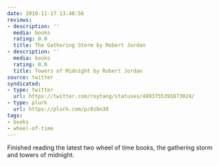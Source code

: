 ```yaml
---
date: 2010-11-17 13:48:56
reviews:
- description: ''
  media: books
  rating: 0.0
  title: The Gathering Storm by Robert Jordan
- description: ''
  media: books
  rating: 0.0
  title: Towers of Midnight by Robert Jordan
source: twitter
syndicated:
- type: twitter
  url: https://twitter.com/roytang/statuses/4893755391873024/
- type: plurk
  url: https://plurk.com/p/8zbn38
tags:
- books
- wheel-of-time
---
```


Finished reading the latest two wheel of time books, the gathering storm and towers of midnight.